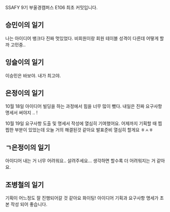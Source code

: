 SSAFY 9기 부울경캠퍼스 E106 최초 커밋입니다.

## 승민이의 일기
나는 아이디어 뱅크다
진짜 멋있었다.
비회원이랑 회원 테이블 성격이 다른데 어떻게 할까 고민중..


## 잉슬이의 일기
이승민은 바보야.
내가 최고야.


## 은정이의 일기
10월 18일 
아이디어 빌딩을 하는 과정에서 힘을 너무 많이 뺐다.
내일은 진짜 요구사항 명세서 써야지 .. ! 

10월 19일
요구사항 도출 및 명세서 작성에 열심히 기여했어요.
어제까지 기획할 때 찝찝한 부분이 있었는데 오늘 거의 해결된것 같아요 
발표준비 열심히 할게요 ㅎㅅㅎ 

## ㄱ은정이의 일기
아이디어 내는 거 너무 어려워요..
살려주세요... 생각하면 할수록 더 어려워지는 거 같아요.

## 조병철의 일기
기획이 어느정도 잘 진행되어갈 것 같아요 화이팅!
아이디어 기획과 요구사항 명세가 초본 작성 되어 좋습니다.
